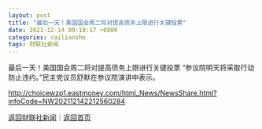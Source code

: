 ```yaml
---
layout: post
title: "最后一天！美国国会周二将对提高债务上限进行关键投票"
date: 2021-12-14 09:10:17 +0800
categories: cailianshe
tags: 财联社新闻
---
```

最后一天！美国国会周二将对提高债务上限进行关键投票
“参议院明天将采取行动防止违约。”民主党议员舒默在参议院演讲中表示。

<http://choicewzp1.eastmoney.com/html_News/NewsShare.html?infoCode=NW202112142212560284>

[返回财联社新闻](//finews.withounder.com/cailianshe/)｜[返回首页](//finews.withounder.com/)
